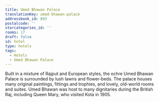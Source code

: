 ```yaml
---
title: Umed Bhawan Palace
translationKey: umed-bhawan-palace
addressbook_id: 893
postalcode: ''
starcategories_id: ''
rooms: 17
draft: false
id: hotel
type: hotels
tags:
  - Hotels
  - Umed Bhawan Palace
---
```

Built in a mixture of Rajput and European styles, the ochre Umed Bhawan Palace is surrounded by lush lawns and flower-beds. The palace houses many original paintings, fittings and trophies, and lovely, old-world rooms and suites. Umed Bhawan was host to many dignitaries during the British Raj, including Queen Mary, who visited Kota in 1905.